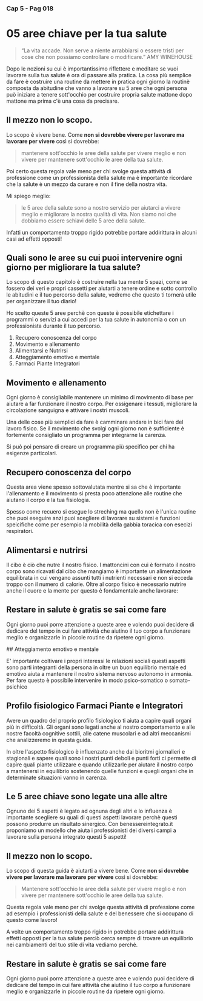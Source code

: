 ### Cap 5 - Pag 018

# 05 aree chiave per la tua salute

> “La vita accade. Non serve a niente arrabbiarsi o essere tristi per cose che non possiamo controllare o modificare.”
> AMY WINEHOUSE

Dopo le nozioni su cui è importantissimo riflettere e meditare se vuoi lavorare sulla tua salute è ora di passare alla pratica. La cosa più semplice da fare è costruire una routine da mettere in pratica ogni giorno la routinè composta da abitudine che vanno a lavorare su 5 aree che ogni persona può iniziare a tenere sott'occhio per costruire  propria salute mattone dopo mattone ma prima c'è una cosa da precisare.

## Il mezzo non lo scopo.

Lo scopo è vivere bene. Come **non si dovrebbe vivere per lavorare ma lavorare per vivere** così si dovrebbe:

> mantenere sott'occhio le aree della salute per vivere meglio e non vivere per mantenere sott'occhio le aree della tua salute.

Poi certo questa regola vale meno per chi svolge questa attività di professione come un professionista della salute ma è importante ricordare che la salute è un mezzo da curare e non il fine della nostra vita.

Mi spiego meglio:
> le 5 aree della salute sono a nostro servizio per aiutarci a vivere meglio e migliorare la nostra qualità di vita. 
> Non siamo noi che dobbiamo essere schiavi delle 5 aree della salute.


Infatti un comportamento troppo rigido potrebbe portare addirittura in alcuni casi ad effetti opposti! 

## Quali sono le aree su cui puoi intervenire ogni giorno per migliorare la tua salute?

Lo scopo di questo capitolo è costruire nella tua mente 5 spazi, come se fossero dei veri e propri cassetti per aiutarti a tenere ordine e sotto controllo le abitudini e il tuo percorso della salute, vedremo che questo ti tornerà utile per organizzare il tuo diario!

Ho scelto queste 5 aree perchè con queste è possibile etichettare i programmi o servizi a cui accedi per la tua salute in autonomia o con un professionista durante il tuo percorso.

1.  Recupero conoscenza del corpo
2.  Movimento e allenamento
3.  Alimentarsi e Nutrirsi
4.  Atteggiamento emotivo e mentale
5.  Farmaci Piante Integratori

## Movimento e allenamento

Ogni giorno è consigliabile mantenere un minimo di movimento di base per aiutare a far funzionare il nostro corpo. Per ossigenare i tessuti, migliorare la circolazione sanguigna e attivare i nostri muscoli.

Una delle cose più semplici da fare è camminare andare in bici fare del lavoro fisico.
Se il movimento che svolgi ogni giorno non è sufficiente è fortemente consigliato un programma per integrarne la carenza.

Si può poi pensare di creare un programma più specifico per chi ha esigenze particolari.

## Recupero conoscenza del corpo 

Questa area viene spesso sottovalutata mentre si sa che è importante l'allenamento e il movimento si presta poco attenzione alle routine che aiutano il corpo e la tua fisiologia.

Spesso come recuero si esegue lo streching ma quello non è l'unica routine che puoi eseguire anzi puoi scegliere di lavorare su sistemi e funzioni speicifiche come per esempio la mobilità della gabbia toracica con esecizi respiratori.

## Alimentarsi e nutrirsi

Il cibo è ciò che nutre il nostro fisico. I mattoncini con cui è formato il nostro corpo sono ricavati dal cibo che mangiamo è importante un alimentazione equilibrata in cui vengano assunti tutti i nutrienti necessari e non si ecceda troppo con il numero di calorie.
Oltre al corpo fisico è necessario nutrire anche il cuore e la mente per questo è fondamentale anche lavorare:

## Restare in salute è gratis se sai come fare

Ogni giorno puoi porre attenzione a queste aree e volendo puoi decidere di dedicare del tempo in cui fare attività che aiutino il tuo corpo a funzionare meglio e organizzarle in piccole routine da ripetere ogni giorno.

## Atteggiamento emotivo e mentale

E' importante coltivare i propri interessi le relazioni sociali questi aspetti sono parti integranti della persona in oltre un buon equilibrio mentale ed emotivo aiuta a mantenere il nostro sistema nervoso autonomo in armonia.
Per fare questo è possibile intervenire in modo psico-somatico o somato-psichico

## Profilo fisiologico Farmaci Piante e Integratori

Avere un quadro del proprio profilo fisiologico ti aiuta a capire quali organi più in difficoltà. Gli organi sono legati anche al nostro comportamento e alle nostre facoltà cognitive sottili, alle catene muscolari e ad altri meccanismi che analizzeremo in questa guida.

In oltre l'aspetto fisiologico è influenzato anche dai bioritmi giornalieri e stagionali e sapere quali sono i nostri punti deboli e punti forti ci permette di capire quali piante utilizzare e quando utilizzarle per aiutare il nostro corpo a mantenersi in equilibrio sostenendo quelle funzioni e quegli organi che in determinate situazioni vanno in carenza.


## Le 5 aree chiave sono legate una alle altre

Ognuno dei 5 aspetti è legato ad ognuna degli altri e lo influenza è importante scegliere su quali di questi aspetti lavorare perchè questi possono produrre un risultato sinergico. Con benessereintegrato.it proponiamo un modello che aiuta i professionisti dei diversi campi a lavorare sulla persona integrato questi 5 aspetti!

## Il mezzo non lo scopo.

Lo scopo di questa guida è aiutarti a vivere bene. Come **non si dovrebbe vivere per lavorare ma lavorare per vivere** così si dovrebbe:

> Mantenere sott'occhio le aree della salute per vivere meglio e non vivere per mantenere sott'occhio le aree della tua salute.

Questa regola vale meno per chi svolge questa attività di professione come ad esempio i professionisti della salute e del benessere che si occupano di questo come lavoro!

A volte un comportamento troppo rigido in potrebbe portare addirittura effetti opposti per la tua salute perciò cerca sempre di trovare un equilibrio nei cambiamenti del tuo stile di vita vediamo perchè. 


## Restare in salute è gratis se sai come fare

Ogni giorno puoi porre attenzione a queste aree e volendo puoi decidere di dedicare del tempo in cui fare attività che aiutino il tuo corpo a funzionare meglio e organizzarle in piccole routine da ripetere ogni giorno.



